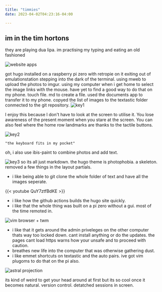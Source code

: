 ```yaml
---
title: "timmies"
date: 2023-04-02T04:23:16-04:00

---
```


## im in the tim hortons

they are playing dua lipa.
im practising my typing and eating an old fashioned

![website apps](https://i.imgur.com/RErQcue.png) 

got hugo installed on a raspberry pi zero with retropie on it
exiting out of emulationstation stepping into the dark of the terminal. using mweb to upload the photos to imgur. using my computer when i get home to select the image links with the mouse. have yet to find a good way to do that on my phone. touch file. md to create a file. used the documents app to transfer it to my phone. copyed the list of images to the textastic folder conmected to the git repository.
![key1](https://i.imgur.com/TsEEhqQ.jpg) 

I enjoy this because I don't have to look at the screen to utilise it. 
You lose awareness of the present moment when you stare at the screen. 
You can also feel where the home row landmarks are thanks to the tactile buttons.

![key2](https://i.imgur.com/vcRMOmP.jpg) 

	"the keyboard fits in my pocket"
	
oh, i also use ibis-paint to combine photos and add text.

![key3](https://i.imgur.com/4BX0bBw.jpg) 
so its all just markdown.
the hugo theme is photophobia. a skeleton. removed a few things in the layout partials. 
- i like being able to git clone the whole folder of text and have all the images seperate. 

{{< youtube QuY7ztfBdKE >}}

- i like how the github actions builds the hugo site quickly. 
- i like that the whole thing was built on a pi zero without a gui. most of the time remoted in.

![vim browser + twm](https://i.imgur.com/JCyECuC.png)

- i like that it gets around the admin priveleges on the other computer thats way too locked down. cant install anything or do the updates. the pages cant load https warns how your unsafe and to proceed with caution. 
- breathes new life into the computer that was otherwise gathering dust.
- i like emmet shortcuts on textastic and the auto pairs. ive got vim plugoms to do that on the pi also.

![astral projection](https://i.redd.it/qhyr8o9bgq191.png)

its kind of weird to get your head around at first but its so cool once it becomes natural. version control. detatched sessions in screen.